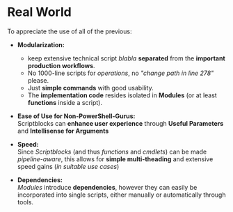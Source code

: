 # Real World

To appreciate the use of all of the previous:

- **Modularization:**  
  - keep extensive technical script *blabla* **separated** from the **important production workflows**.     
  - No 1000-line scripts for *operations*, no *"change path in line 278"* please.     
  - Just **simple commands** with good usability.      
  - The **implementation code** resides isolated in **Modules** (or at least **functions** inside a script).     
  
- **Ease of Use for Non-PowerShell-Gurus:**  
  Scriptblocks can **enhance user experience** through **Useful Parameters** and **Intellisense for Arguments**
  
- **Speed:**      
  Since *Scriptblocks* (and thus *functions* and *cmdlets*) can be made *pipeline-aware*, this allows for **simple multi-theading** and extensive speed gains (*in suitable use cases*)
  
- **Dependencies:**      
  *Modules* introduce **dependencies**, however they can easily be incorporated into single scripts, either manually or automatically through tools.
